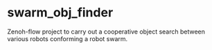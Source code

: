# swarm_obj_finder
Zenoh-flow project to carry out a cooperative object search between various robots conforming a robot swarm.
